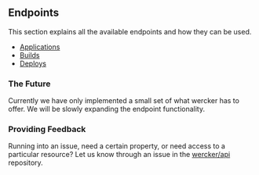 ## Endpoints

This section explains all the available endpoints and how they can be used.

* [Applications](/api/endpoints/applications.html)
* [Builds](/api/endpoints/builds.html)
* [Deploys](/api/endpoints/deploys.html)

### The Future

Currently we have only implemented a small set of what wercker has to offer.
We will be slowly expanding the endpoint functionality.

### Providing Feedback

Running into an issue, need a certain property, or need access to a particular
resource? Let us know through an issue in the
[wercker/api](https://github.com/wercker/api/issues) repository.
